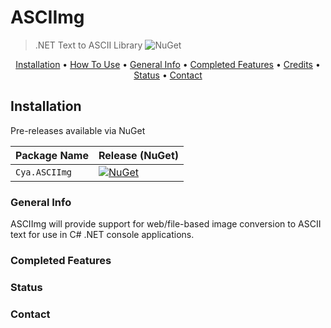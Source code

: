 # ASCIImg
> .NET Text to ASCII Library
![NuGet](https://img.shields.io/nuget/vpre/Cya.ASCIImg)
<p align="center">
  <a href="#installation">Installation</a> •
  <a href="#how-to-use">How To Use</a> •
  <a href="#general-info">General Info</a> •
  <a href="#completed-features">Completed Features</a> •
  <a href="#credits">Credits</a> •
  <a href="#status">Status</a> •
  <a href="#contact">Contact</a>
</p>

## Installation 

Pre-releases available via NuGet

| Package Name                   | Release (NuGet) |
|--------------------------------|-----------------|
| `Cya.ASCIImg`         | [![NuGet](https://img.shields.io/nuget/vpre/Cya.ASCIImg)](https://www.nuget.org/packages/Cya.ASCIImg/) |

### General Info
ASCIImg will provide support for web/file-based image conversion to ASCII text for use in C# .NET console applications.

### Completed Features
### Status
### Contact
